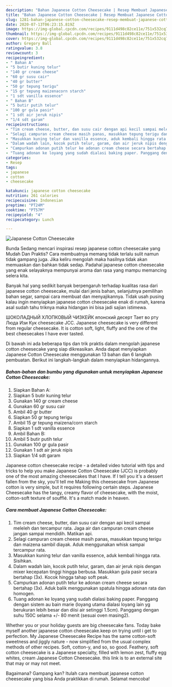 ```yaml
---
description: "Bahan Japanese Cotton Cheesecake | Resep Membuat Japanese Cotton Cheesecake Yang Menggugah Selera"
title: "Bahan Japanese Cotton Cheesecake | Resep Membuat Japanese Cotton Cheesecake Yang Menggugah Selera"
slug: 1281-bahan-japanese-cotton-cheesecake-resep-membuat-japanese-cotton-cheesecake-yang-menggugah-selera
date: 2020-07-13T06:23:15.819Z
image: https://img-global.cpcdn.com/recipes/9111d498c82ce11e/751x532cq70/japanese-cotton-cheesecake-foto-resep-utama.jpg
thumbnail: https://img-global.cpcdn.com/recipes/9111d498c82ce11e/751x532cq70/japanese-cotton-cheesecake-foto-resep-utama.jpg
cover: https://img-global.cpcdn.com/recipes/9111d498c82ce11e/751x532cq70/japanese-cotton-cheesecake-foto-resep-utama.jpg
author: Gregory Ball
ratingvalue: 3.8
reviewcount: 3
recipeingredient:
- " Bahan A"
- "5 butir kuning telur"
- "140 gr cream cheese"
- "60 gr susu cair"
- "40 gr butter"
- "50 gr tepung terigu"
- "15 gr tepung maizenacorn starch"
- "1 sdt vanilla essence"
- " Bahan B"
- "5 butir putih telur"
- "100 gr gula pasir"
- "1 sdt air jeruk nipis"
- "1/4 sdt garam"
recipeinstructions:
- "Tim cream cheese, butter, dan susu cair dengan api kecil sampai meleleh dan tercampur rata. Jaga air dan campuran cream cheese jangan sampai mendidih. Matikan api."
- "Selagi campuran cream cheese masih panas, masukkan tepung terigu dan maizena sambil diayak. Aduk menggunakan whisk sampai tercampur rata."
- "Masukkan kuning telur dan vanilla essence, aduk kembali hingga rata. Sisihkan."
- "Dalam wadah lain, kocok putih telur, garam, dan air jeruk nipis dengan mixer kecepatan tinggi hingga berbusa. Masukkan gula pasir secara bertahap (3x). Kocok hingga tahap soft peak."
- "Campurkan adonan putih telur ke adonan cream cheese secara bertahap (3x). Aduk balik menggunakan spatula hingga adonan rata dan homogen."
- "Tuang adonan ke loyang yang sudah dialasi baking paper. Panggang dengan sistem au bain marie (loyang utama dialasi loyang lain yg berukuran lebih besar dan diisi air setinggi 1.5cm). Panggang dengan suhu 150C selama +/- 80 menit (sesuai oven masing2)."
categories:
- Resep
tags:
- japanese
- cotton
- cheesecake

katakunci: japanese cotton cheesecake 
nutrition: 261 calories
recipecuisine: Indonesian
preptime: "PT24M"
cooktime: "PT57M"
recipeyield: "4"
recipecategory: Lunch

---
```



![Japanese Cotton Cheesecake](https://img-global.cpcdn.com/recipes/9111d498c82ce11e/751x532cq70/japanese-cotton-cheesecake-foto-resep-utama.jpg)

Bunda Sedang mencari inspirasi resep japanese cotton cheesecake yang Mudah Dan Praktis? Cara membuatnya memang tidak terlalu sulit namun tidak gampang juga. Jika keliru mengolah maka hasilnya tidak akan memuaskan dan bahkan tidak sedap. Padahal japanese cotton cheesecake yang enak selayaknya mempunyai aroma dan rasa yang mampu memancing selera kita.

Banyak hal yang sedikit banyak berpengaruh terhadap kualitas rasa dari japanese cotton cheesecake, mulai dari jenis bahan, selanjutnya pemilihan bahan segar, sampai cara membuat dan menyajikannya. Tidak usah pusing kalau ingin menyiapkan japanese cotton cheesecake enak di rumah, karena asal sudah tahu triknya maka hidangan ini bisa jadi sajian istimewa.

ШОКОЛАДНЫЙ ХЛОПКОВЫЙ ЧИЗКЕЙК японский десерт Тает во рту Люда Изи Кук cheesecake JCC. Japanese cheesecake is very different from regular cheesecake. It is cotton soft, light, fluffy and the one of the best cheesecakes I have ever tasted.


Di bawah ini ada beberapa tips dan trik praktis dalam mengolah japanese cotton cheesecake yang siap dikreasikan. Anda dapat menyiapkan Japanese Cotton Cheesecake menggunakan 13 bahan dan 6 langkah pembuatan. Berikut ini langkah-langkah dalam menyiapkan hidangannya.

<!--inarticleads1-->

##### Bahan-bahan dan bumbu yang digunakan untuk menyiapkan Japanese Cotton Cheesecake:

1. Siapkan  Bahan A:
1. Siapkan 5 butir kuning telur
1. Gunakan 140 gr cream cheese
1. Gunakan 60 gr susu cair
1. Ambil 40 gr butter
1. Siapkan 50 gr tepung terigu
1. Ambil 15 gr tepung maizena/corn starch
1. Siapkan 1 sdt vanilla essence
1. Ambil  Bahan B:
1. Ambil 5 butir putih telur
1. Gunakan 100 gr gula pasir
1. Gunakan 1 sdt air jeruk nipis
1. Siapkan 1/4 sdt garam


Japanese cotton cheesecake recipe - a detailed video tutorial with tips and tricks to help you make Japanese Cotton Cheesecake (JCC) is probably one of the most amazing cheesecakes that I have. If I tell you it&#39;s a dessert fallen from the sky, you&#39;ll tell me Making this cheesecake from Japanese cotton is very simple, but it requires following certain steps. Japanese Cheesecake has the tangy, creamy flavor of cheesecake, with the moist, cotton-soft texture of soufflé. It&#39;s a match made in heaven. 

<!--inarticleads2-->

##### Cara membuat Japanese Cotton Cheesecake:

1. Tim cream cheese, butter, dan susu cair dengan api kecil sampai meleleh dan tercampur rata. Jaga air dan campuran cream cheese jangan sampai mendidih. Matikan api.
1. Selagi campuran cream cheese masih panas, masukkan tepung terigu dan maizena sambil diayak. Aduk menggunakan whisk sampai tercampur rata.
1. Masukkan kuning telur dan vanilla essence, aduk kembali hingga rata. Sisihkan.
1. Dalam wadah lain, kocok putih telur, garam, dan air jeruk nipis dengan mixer kecepatan tinggi hingga berbusa. Masukkan gula pasir secara bertahap (3x). Kocok hingga tahap soft peak.
1. Campurkan adonan putih telur ke adonan cream cheese secara bertahap (3x). Aduk balik menggunakan spatula hingga adonan rata dan homogen.
1. Tuang adonan ke loyang yang sudah dialasi baking paper. Panggang dengan sistem au bain marie (loyang utama dialasi loyang lain yg berukuran lebih besar dan diisi air setinggi 1.5cm). Panggang dengan suhu 150C selama +/- 80 menit (sesuai oven masing2).


Whether you or your holiday guests are big cheesecake fans. Today bake myself another japanese cotton cheesecake.keep on trying until i get to perfection. My Japanese Cheesecake Recipe has the same cotton-soft sweetness and jiggly nature - now simplified from the usual complex methods of other recipes. Soft, cotton-y, and so, so good. Feathery, soft cotton cheesecake is a Japanese specialty, filled with lemon zest, fluffy egg whites, cream Japanese Cotton Cheesecake. this link is to an external site that may or may not meet. 

Bagaimana? Gampang kan? Itulah cara membuat japanese cotton cheesecake yang bisa Anda praktikkan di rumah. Selamat mencoba!
